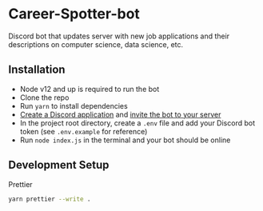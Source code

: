 # Career-Spotter-bot

Discord bot that updates server with new job applications and their descriptions on computer science, data science, etc.

## Installation
- Node v12 and up is required to run the bot
- Clone the repo
- Run `yarn` to install dependencies
- [Create a Discord application](https://discordjs.guide/preparations/setting-up-a-bot-application.html#creating-your-bot) and [invite the bot to your server](https://discordjs.guide/preparations/adding-your-bot-to-servers.html)
- In the project root directory, create a `.env` file and add your Discord bot token (see `.env.example` for reference)
- Run `node index.js` in the terminal and your bot should be online

## Development Setup
Prettier
```sh
yarn prettier --write .
```